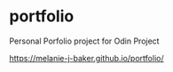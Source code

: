 # portfolio

Personal Porfolio project for Odin Project

https://melanie-j-baker.github.io/portfolio/
